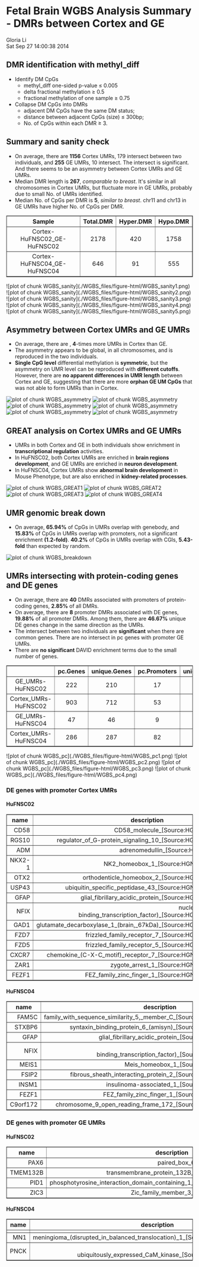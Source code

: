 Fetal Brain WGBS Analysis Summary - DMRs between Cortex and GE
========================================================

Gloria Li         
Sat Sep 27 14:00:38 2014 



## DMR identification with methyl_diff

  * Identify DM CpGs     
    + methyl_diff one-sided p-value $\le$ 0.005  
    + delta fractional methylation $\ge$ 0.5  
    + fractional methylation of one sample $\ge$ 0.75   
  * Collapse DM CpGs into DMRs     
    + adjacent DM CpGs have the same DM status;    
    + distance between adjacent CpGs (size) $\le$ 300bp;   
    + No. of CpGs within each DMR $\ge$ 3.   

## Summary and sanity check  

  * On average, there are __1156__ Cortex UMRs, 179 intersect between two individuals, and __255__ GE UMRs, 10 intersect. The intersect is significant. And there seems to be an asymmetry between Cortex UMRs and GE UMRs.    
  * Median DMR length is __267__, _comparable to breast_. It's similar in all chromosomes in Cortex UMRs, but fluctuate more in GE UMRs, probably due to  small No. of UMRs identified.   
  * Median No. of CpGs per DMR is __5__, _similar to breast_. chr11 and chr13 in GE UMRs have higher No. of CpGs per DMR.  

<!-- html table generated in R 3.1.1 by xtable 1.7-3 package -->
<!-- Sat Sep 27 14:00:40 2014 -->
<TABLE border=1>
<TR> <TH> Sample </TH> <TH> Total.DMR </TH> <TH> Hyper.DMR </TH> <TH> Hypo.DMR </TH>  </TR>
  <TR> <TD align="center"> Cortex-HuFNSC02_GE-HuFNSC02 </TD> <TD align="center"> 2178 </TD> <TD align="center"> 420 </TD> <TD align="center"> 1758 </TD> </TR>
  <TR> <TD align="center"> Cortex-HuFNSC04_GE-HuFNSC04 </TD> <TD align="center"> 646 </TD> <TD align="center">  91 </TD> <TD align="center"> 555 </TD> </TR>
   </TABLE>
![plot of chunk WGBS_sanity](./WGBS_files/figure-html/WGBS_sanity1.png) ![plot of chunk WGBS_sanity](./WGBS_files/figure-html/WGBS_sanity2.png) ![plot of chunk WGBS_sanity](./WGBS_files/figure-html/WGBS_sanity3.png) ![plot of chunk WGBS_sanity](./WGBS_files/figure-html/WGBS_sanity4.png) ![plot of chunk WGBS_sanity](./WGBS_files/figure-html/WGBS_sanity5.png) 

## Asymmetry between Cortex UMRs and GE UMRs  

  * On average, there are , __4__-times more UMRs in Cortex than GE.  
  * The asymmetry appears to be global, in all chromosomes, and is reproduced in the two individuals.  
  * __Single CpG level__ differential methylation is __symmetric__, but the asymmetry on UMR level can be reproduced with __different cutoffs__. However, there are __no apparent differences in UMR length__ between Cortex and GE, suggesting that there are more __orphan GE UM CpGs__ that was not able to form UMRs than in Cortex. 

![plot of chunk WGBS_asymmetry](./WGBS_files/figure-html/WGBS_asymmetry1.png) ![plot of chunk WGBS_asymmetry](./WGBS_files/figure-html/WGBS_asymmetry2.png) ![plot of chunk WGBS_asymmetry](./WGBS_files/figure-html/WGBS_asymmetry3.png) ![plot of chunk WGBS_asymmetry](./WGBS_files/figure-html/WGBS_asymmetry4.png) ![plot of chunk WGBS_asymmetry](./WGBS_files/figure-html/WGBS_asymmetry5.png) ![plot of chunk WGBS_asymmetry](./WGBS_files/figure-html/WGBS_asymmetry6.png) 

## GREAT analysis on Cortex UMRs and GE UMRs  

  * UMRs in both Cortex and GE in both individuals show enrichment in  __transcriptional regulation__ activities.  
  * In HuFNSC02, both Cortex UMRs are enriched in __brain regions development__, and GE UMRs are enriched in __neuron development__.   
  * In HuFNSC04, Cortex UMRs show __abnormal brain development__ in Mouse Phenotype, but are also enriched in __kidney-related processes__.   

![plot of chunk WGBS_GREAT1](./WGBS_files/figure-html/WGBS_GREAT1.png) 
![plot of chunk WGBS_GREAT2](./WGBS_files/figure-html/WGBS_GREAT2.png) 
![plot of chunk WGBS_GREAT3](./WGBS_files/figure-html/WGBS_GREAT3.png) 
![plot of chunk WGBS_GREAT4](./WGBS_files/figure-html/WGBS_GREAT4.png) 

## UMR genomic break down  

  + On average, __65.94%__ of CpGs in UMRs overlap with genebody, and __15.83%__ of CpGs in UMRs overlap with promoters, not a significant enrichment __(1.2-fold)__. __40.2%__ of CpGs in UMRs overlap with CGIs, __5.43-fold__ than expected by random.        

<!-- For the entire genome, 3727169 out of 28217448 CpGs overlap with TSS +/- 1500bp promoter regions -->
<!-- For the entire genome, 2089538 out of 28217448 CpGs overlap with CGIs -->

![plot of chunk WGBS_breakdown](./WGBS_files/figure-html/WGBS_breakdown.png) 

## UMRs intersecting with protein-coding genes and DE genes

  + On average, there are __40__ DMRs associated with promoters of protein-coding genes, __2.85%__ of all DMRs.         
  + On average, there are __8__ promoter DMRs associated with DE genes, __19.88%__ of all promoter DMRs. Among them, there are __46.67%__ unique DE genes change in the same direction as the UMRs.         
  + The intersect between two individuals are __significant__ when there are common genes. There are no intersect in pc genes with promoter GE UMRs.  
  + There are __no significant__ DAVID enrichment terms due to the small number of genes.  

<!-- html table generated in R 3.1.1 by xtable 1.7-3 package -->
<!-- Sat Sep 27 14:00:46 2014 -->
<TABLE border=1>
<TR> <TH>  </TH> <TH> pc.Genes </TH> <TH> unique.Genes </TH> <TH> pc.Promoters </TH> <TH> unique.Promoters </TH> <TH> proximal.DE.Genes </TH> <TH> same.direction </TH> <TH> unique.DE.Genes </TH>  </TR>
  <TR> <TD align="center"> GE_UMRs-HuFNSC02 </TD> <TD align="center"> 222 </TD> <TD align="center"> 210 </TD> <TD align="center">  17 </TD> <TD align="center">  17 </TD> <TD align="center">   4 </TD> <TD align="center">   1 </TD> <TD align="center">   4 </TD> </TR>
  <TR> <TD align="center"> Cortex_UMRs-HuFNSC02 </TD> <TD align="center"> 903 </TD> <TD align="center"> 712 </TD> <TD align="center">  53 </TD> <TD align="center">  52 </TD> <TD align="center">  15 </TD> <TD align="center">   8 </TD> <TD align="center">  14 </TD> </TR>
  <TR> <TD align="center"> GE_UMRs-HuFNSC04 </TD> <TD align="center">  47 </TD> <TD align="center">  46 </TD> <TD align="center">   9 </TD> <TD align="center">  11 </TD> <TD align="center">   3 </TD> <TD align="center">   2 </TD> <TD align="center">   3 </TD> </TR>
  <TR> <TD align="center"> Cortex_UMRs-HuFNSC04 </TD> <TD align="center"> 286 </TD> <TD align="center"> 287 </TD> <TD align="center">  82 </TD> <TD align="center">  84 </TD> <TD align="center">  10 </TD> <TD align="center">   3 </TD> <TD align="center">   9 </TD> </TR>
   </TABLE>
![plot of chunk WGBS_pc](./WGBS_files/figure-html/WGBS_pc1.png) ![plot of chunk WGBS_pc](./WGBS_files/figure-html/WGBS_pc2.png) ![plot of chunk WGBS_pc](./WGBS_files/figure-html/WGBS_pc3.png) ![plot of chunk WGBS_pc](./WGBS_files/figure-html/WGBS_pc4.png) 

### DE genes with promoter Cortex UMRs  
#### HuFNSC02  
<!-- html table generated in R 3.1.1 by xtable 1.7-3 package -->
<!-- Sat Sep 27 14:00:46 2014 -->
<TABLE border=1>
<TR> <TH> name </TH> <TH> description </TH>  </TR>
  <TR> <TD align="right"> CD58 </TD> <TD align="right"> CD58_molecule_[Source:HGNC_Symbol;Acc:1688] </TD> </TR>
  <TR> <TD align="right"> RGS10 </TD> <TD align="right"> regulator_of_G-protein_signaling_10_[Source:HGNC_Symbol;Acc:9992] </TD> </TR>
  <TR> <TD align="right"> ADM </TD> <TD align="right"> adrenomedullin_[Source:HGNC_Symbol;Acc:259] </TD> </TR>
  <TR> <TD align="right"> NKX2-1 </TD> <TD align="right"> NK2_homeobox_1_[Source:HGNC_Symbol;Acc:11825] </TD> </TR>
  <TR> <TD align="right"> OTX2 </TD> <TD align="right"> orthodenticle_homeobox_2_[Source:HGNC_Symbol;Acc:8522] </TD> </TR>
  <TR> <TD align="right"> USP43 </TD> <TD align="right"> ubiquitin_specific_peptidase_43_[Source:HGNC_Symbol;Acc:20072] </TD> </TR>
  <TR> <TD align="right"> GFAP </TD> <TD align="right"> glial_fibrillary_acidic_protein_[Source:HGNC_Symbol;Acc:4235] </TD> </TR>
  <TR> <TD align="right"> NFIX </TD> <TD align="right"> nuclear_factor_I/X_(CCAAT-binding_transcription_factor)_[Source:HGNC_Symbol;Acc:7788] </TD> </TR>
  <TR> <TD align="right"> GAD1 </TD> <TD align="right"> glutamate_decarboxylase_1_(brain,_67kDa)_[Source:HGNC_Symbol;Acc:4092] </TD> </TR>
  <TR> <TD align="right"> FZD7 </TD> <TD align="right"> frizzled_family_receptor_7_[Source:HGNC_Symbol;Acc:4045] </TD> </TR>
  <TR> <TD align="right"> FZD5 </TD> <TD align="right"> frizzled_family_receptor_5_[Source:HGNC_Symbol;Acc:4043] </TD> </TR>
  <TR> <TD align="right"> CXCR7 </TD> <TD align="right"> chemokine_(C-X-C_motif)_receptor_7_[Source:HGNC_Symbol;Acc:23692] </TD> </TR>
  <TR> <TD align="right"> ZAR1 </TD> <TD align="right"> zygote_arrest_1_[Source:HGNC_Symbol;Acc:20436] </TD> </TR>
  <TR> <TD align="right"> FEZF1 </TD> <TD align="right"> FEZ_family_zinc_finger_1_[Source:HGNC_Symbol;Acc:22788] </TD> </TR>
   </TABLE>

#### HuFNSC04  
<!-- html table generated in R 3.1.1 by xtable 1.7-3 package -->
<!-- Sat Sep 27 14:00:46 2014 -->
<TABLE border=1>
<TR> <TH> name </TH> <TH> description </TH>  </TR>
  <TR> <TD align="right"> FAM5C </TD> <TD align="right"> family_with_sequence_similarity_5,_member_C_[Source:HGNC_Symbol;Acc:22393] </TD> </TR>
  <TR> <TD align="right"> STXBP6 </TD> <TD align="right"> syntaxin_binding_protein_6_(amisyn)_[Source:HGNC_Symbol;Acc:19666] </TD> </TR>
  <TR> <TD align="right"> GFAP </TD> <TD align="right"> glial_fibrillary_acidic_protein_[Source:HGNC_Symbol;Acc:4235] </TD> </TR>
  <TR> <TD align="right"> NFIX </TD> <TD align="right"> nuclear_factor_I/X_(CCAAT-binding_transcription_factor)_[Source:HGNC_Symbol;Acc:7788] </TD> </TR>
  <TR> <TD align="right"> MEIS1 </TD> <TD align="right"> Meis_homeobox_1_[Source:HGNC_Symbol;Acc:7000] </TD> </TR>
  <TR> <TD align="right"> FSIP2 </TD> <TD align="right"> fibrous_sheath_interacting_protein_2_[Source:HGNC_Symbol;Acc:21675] </TD> </TR>
  <TR> <TD align="right"> INSM1 </TD> <TD align="right"> insulinoma-associated_1_[Source:HGNC_Symbol;Acc:6090] </TD> </TR>
  <TR> <TD align="right"> FEZF1 </TD> <TD align="right"> FEZ_family_zinc_finger_1_[Source:HGNC_Symbol;Acc:22788] </TD> </TR>
  <TR> <TD align="right"> C9orf172 </TD> <TD align="right"> chromosome_9_open_reading_frame_172_[Source:HGNC_Symbol;Acc:37284] </TD> </TR>
   </TABLE>

### DE genes with promoter GE UMRs  
#### HuFNSC02  
<!-- html table generated in R 3.1.1 by xtable 1.7-3 package -->
<!-- Sat Sep 27 14:00:46 2014 -->
<TABLE border=1>
<TR> <TH> name </TH> <TH> description </TH>  </TR>
  <TR> <TD align="right"> PAX6 </TD> <TD align="right"> paired_box_6_[Source:HGNC_Symbol;Acc:8620] </TD> </TR>
  <TR> <TD align="right"> TMEM132B </TD> <TD align="right"> transmembrane_protein_132B_[Source:HGNC_Symbol;Acc:29397] </TD> </TR>
  <TR> <TD align="right"> PID1 </TD> <TD align="right"> phosphotyrosine_interaction_domain_containing_1_[Source:HGNC_Symbol;Acc:26084] </TD> </TR>
  <TR> <TD align="right"> ZIC3 </TD> <TD align="right"> Zic_family_member_3_[Source:HGNC_Symbol;Acc:12874] </TD> </TR>
   </TABLE>

#### HuFNSC04  
<!-- html table generated in R 3.1.1 by xtable 1.7-3 package -->
<!-- Sat Sep 27 14:00:46 2014 -->
<TABLE border=1>
<TR> <TH> name </TH> <TH> description </TH>  </TR>
  <TR> <TD align="right">  </TD> <TD align="right">  </TD> </TR>
  <TR> <TD align="right"> MN1 </TD> <TD align="right"> meningioma_(disrupted_in_balanced_translocation)_1_[Source:HGNC_Symbol;Acc:7180] </TD> </TR>
  <TR> <TD align="right"> PNCK </TD> <TD align="right"> pregnancy_up-regulated_non-ubiquitously_expressed_CaM_kinase_[Source:HGNC_Symbol;Acc:13415] </TD> </TR>
   </TABLE>



